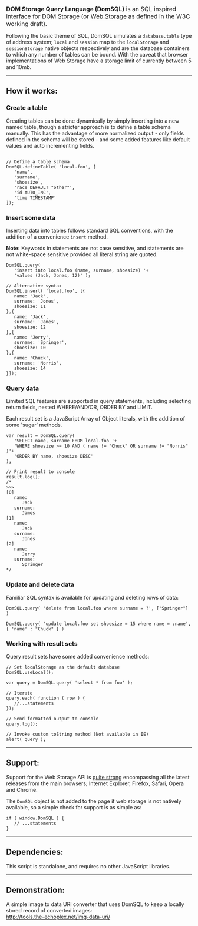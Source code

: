 <font size='3'><b>DOM Storage Query Language (DomSQL)</b> is an SQL inspired interface for DOM Storage (or <a href='http://www.w3.org/TR/webstorage/'>Web Storage</a> as defined in the W3C working draft).</font>

Following the basic theme of SQL, DomSQL simulates a `database.table` type of address system; `local` and `session` map to the `localStorage` and `sessionStorage` native objects respectively and are the database containers to which any number of tables can be bound. With the caveat that browser implementations of Web Storage have a storage limit of currently between 5 and 10mb.


---


## How it works: ##
### Create a table ###
Creating tables can be done dynamically by simply inserting into a new named table, though a stricter approach is to define a table schema manually. This has the advantage of more normalized output - only fields defined in the schema will be stored - and some added features like default values and auto incrementing fields.
```

// Define a table schema
DomSQL.defineTable( 'local.foo', [
   'name',
   'surname',
   'shoesize',
   'race DEFAULT "other"',
   'id AUTO_INC',
   'time TIMESTAMP'
]);

```

### Insert some data ###
Inserting data into tables follows standard SQL conventions, with the addition of a convenience `insert` method.

**Note:** Keywords in statements are not case sensitive, and statements are not white-space sensitive provided all literal string are quoted.
```
DomSQL.query( 
   'insert into local.foo (name, surname, shoesize) '+
   'values (Jack, Jones, 12)' );

// Alternative syntax 
DomSQL.insert( 'local.foo', [{
   name: 'Jack',
   surname: 'Jones',
   shoesize: 11
},{
   name: 'Jack',
   surname: 'James',
   shoesize: 12
},{
   name: 'Jerry',
   surname: 'Springer',
   shoesize: 10
},{
   name: 'Chuck',
   surname: 'Norris',
   shoesize: 14
}]); 
```

### Query data ###
Limited SQL features are supported in query statements, including selecting return fields, nested WHERE/AND/OR, ORDER BY and LIMIT.

Each result set is a JavaScript Array of Object literals, with the addition of some 'sugar' methods.
```
var result = DomSQL.query(
   'SELECT name, surname FROM local.foo '+
   'WHERE shoesize >= 10 AND ( name != "Chuck" OR surname != "Norris" )'+
   'ORDER BY name, shoesize DESC'
);

// Print result to console
result.log();
/*
>>>
[0]
   name: 
      Jack
   surname:
      James
[1]
   name:
      Jack
   surname:
      Jones
[2]
   name:
      Jerry
   surname:
      Springer
*/
```

### Update and delete data ###
Familiar SQL syntax is available for updating and deleting rows of data:
```
DomSQL.query( 'delete from local.foo where surname = ?', ["Springer"] )

DomSQL.query( 'update local.foo set shoesize = 15 where name = :name', { 'name' : "Chuck" } )
```

### Working with result sets ###
Query result sets have some added convenience methods:
```
// Set localStorage as the default database
DomSQL.useLocal();

var query = DomSQL.query( 'select * from foo' );

// Iterate
query.each( function ( row ) {
   //...statements
});

// Send formatted output to console
query.log();

// Invoke custom toString method (Not available in IE)
alert( query );
```


---


## Support: ##
Support for the Web Storage API is [quite strong](http://a.deveria.com/caniuse/#namevalue-storage) encompassing all the latest releases from the main browsers; Internet Explorer, Firefox, Safari, Opera and Chrome.

The `DomSQL` object is not added to the page if web storage is not natively available, so a simple check for support is as simple as:

```
if ( window.DomSQL ) {
   // ...statements
}  
```


---


## Dependencies: ##
This script is standalone, and requires no other JavaScript libraries.


---


## Demonstration: ##
A simple image to data URI converter that uses DomSQL to keep a locally stored record of converted images:<br><a href='http://tools.the-echoplex.net/img-data-uri/'>http://tools.the-echoplex.net/img-data-uri/</a>
